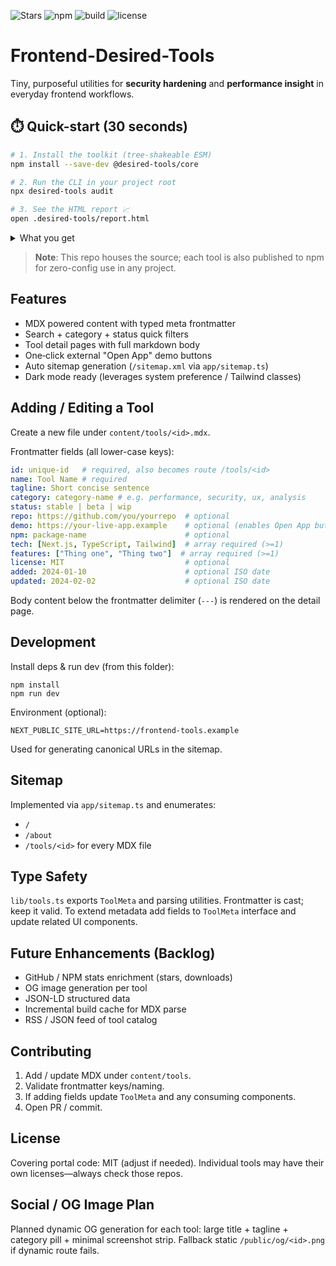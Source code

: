 <!-- shields.io badges -->
![Stars](https://img.shields.io/github/stars/Habbi2/Frontend-Desired-Tools?style=social)
![npm](https://img.shields.io/npm/v/@desired-tools/core?color=blue)
![build](https://github.com/Habbi2/Frontend-Desired-Tools/actions/workflows/ci.yml/badge.svg)
![license](https://img.shields.io/github/license/Habbi2/Frontend-Desired-Tools)

# Frontend-Desired-Tools  
Tiny, purposeful utilities for **security hardening** and **performance insight** in everyday frontend workflows.

## ⏱️ Quick-start (30 seconds)

```bash
# 1. Install the toolkit (tree-shakeable ESM)
npm install --save-dev @desired-tools/core

# 2. Run the CLI in your project root
npx desired-tools audit

# 3. See the HTML report 📈
open .desired-tools/report.html
```

<details>
<summary>What you get</summary>

| Utility | Purpose | Time saved |
|---------|---------|------------|
| `csp-wizard` | Generates strict Content-Security-Policy header | ~30 min |
| `perf-snap`  | Automates Lighthouse snapshots in CI           | ~15 min |
| `xss-guard`  | Scans templates for dangerous injections       | ~10 min |
</details>

> **Note**: This repo houses the source; each tool is also published to npm for zero-config use in any project.

## Features
- MDX powered content with typed meta frontmatter
- Search + category + status quick filters
- Tool detail pages with full markdown body
- One‑click external "Open App" demo buttons
- Auto sitemap generation (`/sitemap.xml` via `app/sitemap.ts`)
- Dark mode ready (leverages system preference / Tailwind classes)

## Adding / Editing a Tool
Create a new file under `content/tools/<id>.mdx`.

Frontmatter fields (all lower-case keys):
```yaml
id: unique-id   # required, also becomes route /tools/<id>
name: Tool Name # required
tagline: Short concise sentence
category: category-name # e.g. performance, security, ux, analysis
status: stable | beta | wip
repo: https://github.com/you/yourrepo  # optional
demo: https://your-live-app.example    # optional (enables Open App button)
npm: package-name                      # optional
tech: [Next.js, TypeScript, Tailwind]  # array required (>=1)
features: ["Thing one", "Thing two"]  # array required (>=1)
license: MIT                           # optional
added: 2024-01-10                      # optional ISO date
updated: 2024-02-02                    # optional ISO date
```

Body content below the frontmatter delimiter (`---`) is rendered on the detail page.

## Development
Install deps & run dev (from this folder):
```
npm install
npm run dev
```

Environment (optional):
```
NEXT_PUBLIC_SITE_URL=https://frontend-tools.example
```
Used for generating canonical URLs in the sitemap.

## Sitemap
Implemented via `app/sitemap.ts` and enumerates:
- `/`
- `/about`
- `/tools/<id>` for every MDX file

## Type Safety
`lib/tools.ts` exports `ToolMeta` and parsing utilities. Frontmatter is cast; keep it valid. To extend metadata add fields to `ToolMeta` interface and update related UI components.

## Future Enhancements (Backlog)
- GitHub / NPM stats enrichment (stars, downloads)
- OG image generation per tool
- JSON-LD structured data
- Incremental build cache for MDX parse
- RSS / JSON feed of tool catalog

## Contributing
1. Add / update MDX under `content/tools`.
2. Validate frontmatter keys/naming.
3. If adding fields update `ToolMeta` and any consuming components.
4. Open PR / commit.

## License
Covering portal code: MIT (adjust if needed). Individual tools may have their own licenses—always check those repos.

## Social / OG Image Plan
Planned dynamic OG generation for each tool: large title + tagline + category pill + minimal screenshot strip. Fallback static `/public/og/<id>.png` if dynamic route fails.
